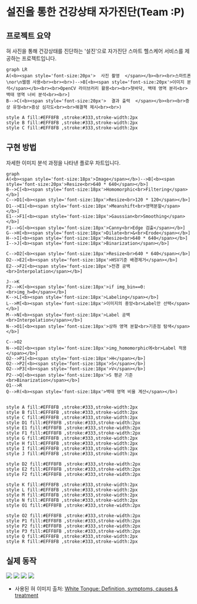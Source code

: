 # 설진을 통한 건강상태 자가진단(Team :P)  
## 프로젝트 요약
혀 사진을 통해 건강상태를 진단하는 '설진'으로 자가진단 스마트 헬스케어 서비스를 제공하는 프로젝트입니다.  

```mermaid
graph LR
A(<b><span style='font-size:20px'>  사진 촬영  </span></b><br><br>스마트폰\nor\n웹캠 사용<br><br><br>)-->B[<b><span style='font-size:20px'>이미지 분석</span></b><br><br>OpenCV 라이브러리 활용<br><br>혓바닥, 백태 영역 분리<br>백태 영역 너비 분석<br><br>]
B-->C(<b><span style='font-size:20px'>  결과 출력  </span></b><br><br>증상 유형<br>증상 심각도<br><br>해결책 제시<br><br>)

style A fill:#EFF8FB ,stroke:#333,stroke-width:2px
style B fill:#EFF8FB ,stroke:#333,stroke-width:2px
style C fill:#EFF8FB ,stroke:#333,stroke-width:2px
```
## 구현 방법
자세한 이미지 분석 과정을 나타낸 플로우 차트입니다.  

```mermaid
graph
A(<b><span style='font-size:18px'>Image</span></b>)-->B[<b><span style='font-size:20px'>Resize<br>640 * 640</span></b>]
B-->C[<b><span style='font-size:18px'>Homomorphic<br>Filtering</span></b>]
C-->D1[<b><span style='font-size:18px'>Resize<br>120 * 120</span></b>]
D1-->E1[<b><span style='font-size:18px'>Meanshift<br>영역분할</span></b>]
E1-->F1[<b><span style='font-size:18px'>Gaussian<br>Smoothing</span></b>]
F1-->G[<b><span style='font-size:18px'>Canny<br>Edge 검출</span></b>]
G-->H[<b><span style='font-size:18px'>Dilate<br>&<br>Erode</span></b>]
H-->I[<b><span style='font-size:18px'>Resize<br>640 * 640</span></b>]
I-->J[<b><span style='font-size:18px'>Binarization</span></b>]

C-->D2[<b><span style='font-size:18px'>Resize<br>640 * 640</span></b>]
D2-->E2[<b><span style='font-size:18px'>HSV기준 배경제거</span></b>]
E2-->F2[<b><span style='font-size:18px'>전경 공백<br>Interpolation</span></b>]

J-->K
F2-->K[<b><span style='font-size:18px'>if img_bin==0:<br>img_h=0</span></b>]
K-->L[<b><span style='font-size:18px'>Labeling</span></b>]
L-->M[<b><span style='font-size:18px'>이미지의 중앙<br>Label만 선택</span></b>]
M-->N[<b><span style='font-size:18px'>Label 공백<br>Interpolation</span></b>]
N-->O1[<b><span style='font-size:18px'>상하 영역 분할<br>기준점 탐색</span></b>]

C-->O2
N-->O2[<b><span style='font-size:18px'>img_homomorphic에<br>Label 적용</span></b>]
O2-->P1[<b><span style='font-size:18px'>H</span></b>]
O2-->P2[<b><span style='font-size:18px'>S</span></b>]
O2-->P3[<b><span style='font-size:18px'>V</span></b>]
P2-->Q[<b><span style='font-size:18px'>S 평균 기준<br>Binarization</span></b>]
O1-->R
Q-->R(<b><span style='font-size:18px'>백태 영역 비율 계산</span></b>)


style A fill:#EFF8FB ,stroke:#333,stroke-width:2px
style B fill:#EFF8FB ,stroke:#333,stroke-width:2px
style C fill:#EFF8FB ,stroke:#333,stroke-width:2px
style D1 fill:#EFF8FB ,stroke:#333,stroke-width:2px
style E1 fill:#EFF8FB ,stroke:#333,stroke-width:2px
style F1 fill:#EFF8FB ,stroke:#333,stroke-width:2px
style G fill:#EFF8FB ,stroke:#333,stroke-width:2px
style H fill:#EFF8FB ,stroke:#333,stroke-width:2px
style I fill:#EFF8FB ,stroke:#333,stroke-width:2px
style J fill:#EFF8FB ,stroke:#333,stroke-width:2px

style D2 fill:#EFF8FB ,stroke:#333,stroke-width:2px
style E2 fill:#EFF8FB ,stroke:#333,stroke-width:2px
style F2 fill:#EFF8FB ,stroke:#333,stroke-width:2px

style K fill:#EFF8FB ,stroke:#333,stroke-width:2px
style L fill:#EFF8FB ,stroke:#333,stroke-width:2px
style M fill:#EFF8FB ,stroke:#333,stroke-width:2px
style N fill:#EFF8FB ,stroke:#333,stroke-width:2px
style O1 fill:#EFF8FB ,stroke:#333,stroke-width:2px

style O2 fill:#EFF8FB ,stroke:#333,stroke-width:2px
style P1 fill:#EFF8FB ,stroke:#333,stroke-width:2px
style P2 fill:#EFF8FB ,stroke:#333,stroke-width:2px
style P3 fill:#EFF8FB ,stroke:#333,stroke-width:2px
style Q fill:#EFF8FB ,stroke:#333,stroke-width:2px
style R fill:#EFF8FB ,stroke:#333,stroke-width:2px
```
## 실제 동작
<img src="https://github.com/201710808/-p/assets/79844211/a5dd5126-c18c-4e74-853c-f9ecc6d7c465">
<img src="https://github.com/201710808/-p/assets/79844211/fb3e3084-8c97-4fcf-8628-0ac3e6ccce6d">
<img src="https://github.com/201710808/-p/assets/79844211/b8686bca-355d-4775-8691-01b3ca444318">
<img src="https://github.com/201710808/-p/assets/79844211/552e0295-4ef0-4604-856a-70b6c69d80bb">


* 사용된 혀 이미지 출처: [White Tongue: Definition, symptoms, causes & treatment](https://www.acko.com/health-insurance/white-tongue/)
